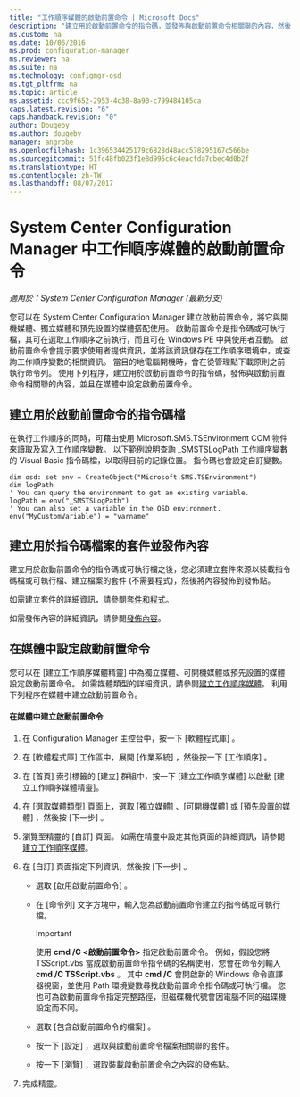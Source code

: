 ```yaml
---
title: "工作順序媒體的啟動前置命令 | Microsoft Docs"
description: "建立用於啟動前置命令的指令碼，並發佈與啟動前置命令相關聯的內容，然後在媒體中設定啟動前置命令。"
ms.custom: na
ms.date: 10/06/2016
ms.prod: configuration-manager
ms.reviewer: na
ms.suite: na
ms.technology: configmgr-osd
ms.tgt_pltfrm: na
ms.topic: article
ms.assetid: ccc9f652-2953-4c38-8a90-c799484105ca
caps.latest.revision: "6"
caps.handback.revision: "0"
author: Dougeby
ms.author: dougeby
manager: angrobe
ms.openlocfilehash: 1c396534425179c6828d48acc578295167c566be
ms.sourcegitcommit: 51fc48fb023f1e8d995c6c4eacfda7dbec4d0b2f
ms.translationtype: HT
ms.contentlocale: zh-TW
ms.lasthandoff: 08/07/2017
---
```

# <a name="prestart-commands-for-task-sequence-media-in-system-center-configuration-manager"></a>System Center Configuration Manager 中工作順序媒體的啟動前置命令

*適用於：System Center Configuration Manager (最新分支)*

您可以在 System Center Configuration Manager 建立啟動前置命令，將它與開機媒體、獨立媒體和預先設置的媒體搭配使用。 啟動前置命令是指令碼或可執行檔，其可在選取工作順序之前執行，而且可在 Windows PE 中與使用者互動。 啟動前置命令會提示要求使用者提供資訊，並將該資訊儲存在工作順序環境中，或查詢工作順序變數的相關資訊。 當目的地電腦開機時，會在從管理點下載原則之前執行命令列。 使用下列程序，建立用於啟動前置命令的指令碼，發佈與啟動前置命令相關聯的內容，並且在媒體中設定啟動前置命令。  

## <a name="create-a-script-file-to-use-for-the-prestart-command"></a>建立用於啟動前置命令的指令碼檔  
 在執行工作順序的同時，可藉由使用 Microsoft.SMS.TSEnvironment COM 物件來讀取及寫入工作順序變數。 以下範例說明查詢 _SMSTSLogPath 工作順序變數的 Visual Basic 指令碼檔，以取得目前的記錄位置。 指令碼也會設定自訂變數。  

```  
dim osd: set env = CreateObject("Microsoft.SMS.TSEnvironment")  
dim logPath  
' You can query the environment to get an existing variable.  
logPath = env("_SMSTSLogPath")  
' You can also set a variable in the OSD environment.  
env("MyCustomVariable") = "varname"  
```  

## <a name="create-a-package-for-the-script-file-and-distribute-the-content"></a>建立用於指令碼檔案的套件並發佈內容  
 建立用於啟動前置命令的指令碼或可執行檔之後，您必須建立套件來源以裝載指令碼檔或可執行檔、建立檔案的套件 (不需要程式)，然後將內容發佈到發佈點。  

 如需建立套件的詳細資訊，請參閱[套件和程式](../../apps/deploy-use/packages-and-programs.md)。  

 如需發佈內容的詳細資訊，請參閱[發佈內容](../../core/servers/deploy/configure/deploy-and-manage-content.md#bkmk_distribute)。  

## <a name="configure-the-prestart-command-in-media"></a>在媒體中設定啟動前置命令  
 您可以在 [建立工作順序媒體精靈] 中為獨立媒體、可開機媒體或預先設置的媒體設定啟動前置命令。 如需媒體類型的詳細資訊，請參閱[建立工作順序媒體](../deploy-use/create-task-sequence-media.md)。 利用下列程序在媒體中建立啟動前置命令。  

#### <a name="to-create-a-prestart-command-in-media"></a>在媒體中建立啟動前置命令  

1.  在 Configuration Manager 主控台中，按一下 [軟體程式庫] 。  

2.  在 [軟體程式庫]  工作區中，展開 [作業系統] ，然後按一下 [工作順序] 。  

3.  在 [首頁]  索引標籤的 [建立]  群組中，按一下 [建立工作順序媒體]  以啟動 [建立工作順序媒體精靈]。  

4.  在 [選取媒體類型]  頁面上，選取 [獨立媒體] 、[可開機媒體] 或 [預先設置的媒體] ，然後按 [下一步] 。  

5.  瀏覽至精靈的 [自訂]  頁面。 如需在精靈中設定其他頁面的詳細資訊，請參閱[建立工作順序媒體](../deploy-use/create-task-sequence-media.md)。  

6.  在 [自訂]  頁面指定下列資訊，然後按 [下一步] 。  

    -   選取 [啟用啟動前置命令] 。  

    -   在 [命令列]  文字方塊中，輸入您為啟動前置命令建立的指令碼或可執行檔。  

        > [!IMPORTANT]  
        >  使用 **cmd /C <啟動前置命令\>** 指定啟動前置命令。 例如，假設您將 TSScript.vbs 當成啟動前置命令指令碼的名稱使用，您會在命令列輸入 **cmd /C TSScript.vbs** 。 其中 **cmd /C** 會開啟新的 Windows 命令直譯器視窗，並使用 Path 環境變數尋找啟動前置命令指令碼或可執行檔。 您也可為啟動前置命令指定完整路徑，但磁碟機代號會因電腦不同的磁碟機設定而不同。  

    -   選取 [包含啟動前置命令的檔案] 。  

    -   按一下 [設定]  ，選取與啟動前置命令檔案相關聯的套件。  

    -   按一下 [瀏覽]  ，選取裝載啟動前置命令之內容的發佈點。  

7.  完成精靈。  
